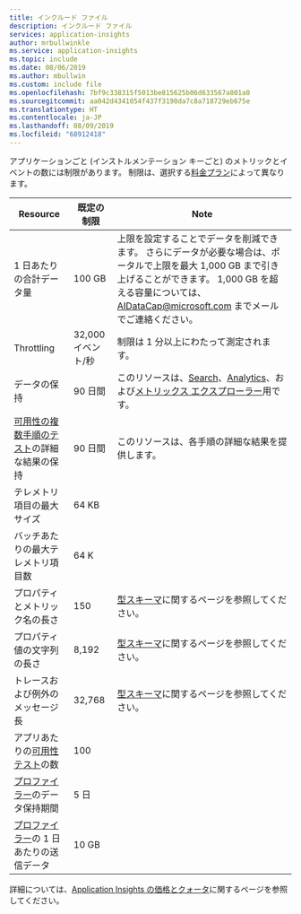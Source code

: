 ```yaml
---
title: インクルード ファイル
description: インクルード ファイル
services: application-insights
author: mrbullwinkle
ms.service: application-insights
ms.topic: include
ms.date: 08/06/2019
ms.author: mbullwin
ms.custom: include file
ms.openlocfilehash: 7bf9c338315f5013be815625b06d633567a801a0
ms.sourcegitcommit: aa042d4341054f437f3190da7c8a718729eb675e
ms.translationtype: HT
ms.contentlocale: ja-JP
ms.lasthandoff: 08/09/2019
ms.locfileid: "68912418"
---
```

アプリケーションごと (インストルメンテーション キーごと) のメトリックとイベントの数には制限があります。 制限は、選択する[料金プラン](https://azure.microsoft.com/pricing/details/application-insights/)によって異なります。

| Resource | 既定の制限 | Note
| --- | --- | --- |
| 1 日あたりの合計データ量 | 100 GB | 上限を設定することでデータを削減できます。 さらにデータが必要な場合は、ポータルで上限を最大 1,000 GB まで引き上げることができます。 1,000 GB を超える容量については、AIDataCap@microsoft.com までメールでご連絡ください。
| Throttling | 32,000 イベント/秒 | 制限は 1 分以上にわたって測定されます。
| データの保持 | 90 日間 | このリソースは、[Search](../articles/azure-monitor/app/diagnostic-search.md)、[Analytics](../articles/azure-monitor/app/analytics.md)、および[メトリックス エクスプローラー](../articles/azure-monitor/app/metrics-explorer.md)用です。
| [可用性の複数手順のテスト](../articles/azure-monitor/app/availability-multistep.md)の詳細な結果の保持 | 90 日間 | このリソースは、各手順の詳細な結果を提供します。
| テレメトリ項目の最大サイズ | 64 KB |
| バッチあたりの最大テレメトリ項目数 | 64 K |
| プロパティとメトリック名の長さ | 150 | [型スキーマ](https://github.com/microsoft/ApplicationInsights-Home/tree/master/EndpointSpecs/Schemas/Bond)に関するページを参照してください。
| プロパティ値の文字列の長さ | 8,192  | [型スキーマ](https://github.com/microsoft/ApplicationInsights-Home/tree/master/EndpointSpecs/Schemas/Bond)に関するページを参照してください。
| トレースおよび例外のメッセージ長 | 32,768  | [型スキーマ](https://github.com/microsoft/ApplicationInsights-Home/tree/master/EndpointSpecs/Schemas/Bond)に関するページを参照してください。
| アプリあたりの[可用性テスト](../articles/azure-monitor/app/monitor-web-app-availability.md)の数 | 100 |
| [プロファイラー](../articles/azure-monitor/app/profiler.md)のデータ保持期間 | 5 日 |
| [プロファイラー](../articles/azure-monitor/app/profiler.md)の 1 日あたりの送信データ | 10 GB |

詳細については、[Application Insights の価格とクォータ](../articles/azure-monitor/app/pricing.md)に関するページを参照してください。